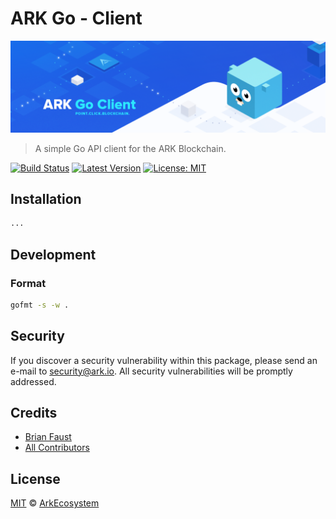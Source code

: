 # ARK Go - Client

<p align="center">
    <img src="https://github.com/ArkEcosystem/go-client/blob/master/banner.png" />
</p>

> A simple Go API client for the ARK Blockchain.

[![Build Status](https://img.shields.io/travis/ArkEcosystem/go-client/master.svg?style=flat-square)](https://travis-ci.org/ArkEcosystem/go-client)
[![Latest Version](https://img.shields.io/github/release/ArkEcosystem/go-client.svg?style=flat-square)](https://github.com/ArkEcosystem/go-client/releases)
[![License: MIT](https://img.shields.io/badge/License-MIT-yellow.svg)](https://opensource.org/licenses/MIT)

## Installation

```bash
...
```

## Development

### Format

```bash
gofmt -s -w .
```

## Security

If you discover a security vulnerability within this package, please send an e-mail to security@ark.io. All security vulnerabilities will be promptly addressed.

## Credits

- [Brian Faust](https://github.com/faustbrian)
- [All Contributors](../../../../contributors)

## License

[MIT](LICENSE) © [ArkEcosystem](https://ark.io)

